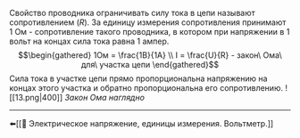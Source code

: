 Свойство проводника ограничивать силу тока в цепи называют сопротивлением ($R$).
За единицу измерения сопротивления принимают 1 Ом - сопротивление такого проводника, в котором при напряжении в 1 вольт на концах сила тока равна 1 ампер.
$$\begin{gathered}
1Ом = \frac{1В}{1А} \\
I = \frac{U}{R} - закон\ Ома\ для\ участка цепи
\end{gathered}$$
Сила тока в участке цепи прямо пропорциональна напряжению на концах этого участка и обратно пропорциональна его сопротивлению.
![[13.png|400]]
*Закон Ома наглядно*

---
⬅️[[📒 Электрическое напряжение, единицы измерения. Вольтметр.]]